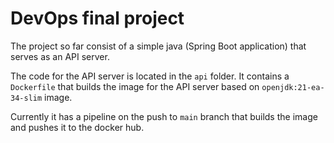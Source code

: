 # DevOps final project

The project so far consist of a simple java (Spring Boot application) that serves as an API server.

The code for the API server is located in the `api` folder. It contains a `Dockerfile` that builds the image for the API server based on `openjdk:21-ea-34-slim` image.

Currently it has a pipeline on the push to `main` branch that builds the image and pushes it to the docker hub.